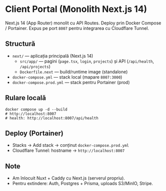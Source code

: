 # Client Portal (Monolith Next.js 14)

Next.js 14 (App Router) monolit cu API Routes. Deploy prin Docker Compose / Portainer. Expus pe port `8007` pentru integrarea cu Cloudflare Tunnel.

## Structură
- `next/` — aplicația principală (Next.js 14)
  - `src/app/` — pagini (`page.tsx`, `login`, `projects`) și API (`/api/health`, `/api/projects`)
  - `Dockerfile.next` — build/runtime image (standalone)
- `docker-compose.yml` — stack local (mapare `8007:3000`)
- `docker-compose.prod.yml` — stack pentru Portainer (prod)

## Rulare locală
```
docker compose up -d --build
# http://localhost:8007
# health: http://localhost:8007/api/health
```

## Deploy (Portainer)
- Stacks → Add stack → conținut `docker-compose.prod.yml`
- Cloudflare Tunnel: hostname → `http://localhost:8007`

## Note
- Am înlocuit Nuxt + Caddy cu Next.js (serverul propriu).
- Pentru extindere: Auth, Postgres + Prisma, uploads S3/MinIO, Stripe.
